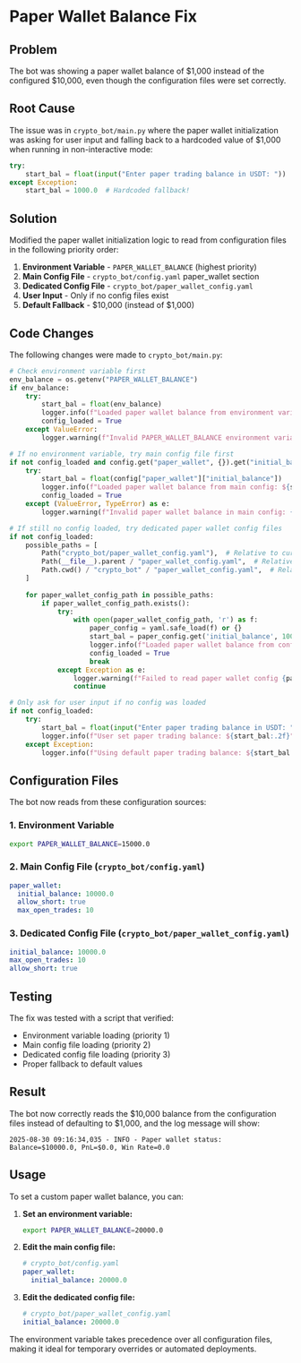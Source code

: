 # Paper Wallet Balance Fix

## Problem
The bot was showing a paper wallet balance of $1,000 instead of the configured $10,000, even though the configuration files were set correctly.

## Root Cause
The issue was in `crypto_bot/main.py` where the paper wallet initialization was asking for user input and falling back to a hardcoded value of $1,000 when running in non-interactive mode:

```python
try:
    start_bal = float(input("Enter paper trading balance in USDT: "))
except Exception:
    start_bal = 1000.0  # Hardcoded fallback!
```

## Solution
Modified the paper wallet initialization logic to read from configuration files in the following priority order:

1. **Environment Variable** - `PAPER_WALLET_BALANCE` (highest priority)
2. **Main Config File** - `crypto_bot/config.yaml` paper_wallet section
3. **Dedicated Config File** - `crypto_bot/paper_wallet_config.yaml`
4. **User Input** - Only if no config files exist
5. **Default Fallback** - $10,000 (instead of $1,000)

## Code Changes
The following changes were made to `crypto_bot/main.py`:

```python
# Check environment variable first
env_balance = os.getenv("PAPER_WALLET_BALANCE")
if env_balance:
    try:
        start_bal = float(env_balance)
        logger.info(f"Loaded paper wallet balance from environment variable: ${start_bal:.2f}")
        config_loaded = True
    except ValueError:
        logger.warning(f"Invalid PAPER_WALLET_BALANCE environment variable: {env_balance}")

# If no environment variable, try main config file first
if not config_loaded and config.get("paper_wallet", {}).get("initial_balance"):
    try:
        start_bal = float(config["paper_wallet"]["initial_balance"])
        logger.info(f"Loaded paper wallet balance from main config: ${start_bal:.2f}")
        config_loaded = True
    except (ValueError, TypeError) as e:
        logger.warning(f"Invalid paper wallet balance in main config: {e}")

# If still no config loaded, try dedicated paper wallet config files
if not config_loaded:
    possible_paths = [
        Path("crypto_bot/paper_wallet_config.yaml"),  # Relative to current directory
        Path(__file__).parent / "paper_wallet_config.yaml",  # Relative to main.py
        Path.cwd() / "crypto_bot" / "paper_wallet_config.yaml",  # Relative to working directory
    ]
    
    for paper_wallet_config_path in possible_paths:
        if paper_wallet_config_path.exists():
            try:
                with open(paper_wallet_config_path, 'r') as f:
                    paper_config = yaml.safe_load(f) or {}
                    start_bal = paper_config.get('initial_balance', 10000.0)
                    logger.info(f"Loaded paper wallet balance from config {paper_wallet_config_path}: ${start_bal:.2f}")
                    config_loaded = True
                    break
            except Exception as e:
                logger.warning(f"Failed to read paper wallet config {paper_wallet_config_path}: {e}")
                continue

# Only ask for user input if no config was loaded
if not config_loaded:
    try:
        start_bal = float(input("Enter paper trading balance in USDT: "))
        logger.info(f"User set paper trading balance: ${start_bal:.2f}")
    except Exception:
        logger.info(f"Using default paper trading balance: ${start_bal:.2f}")
```

## Configuration Files
The bot now reads from these configuration sources:

### 1. Environment Variable
```bash
export PAPER_WALLET_BALANCE=15000.0
```

### 2. Main Config File (`crypto_bot/config.yaml`)
```yaml
paper_wallet:
  initial_balance: 10000.0
  allow_short: true
  max_open_trades: 10
```

### 3. Dedicated Config File (`crypto_bot/paper_wallet_config.yaml`)
```yaml
initial_balance: 10000.0
max_open_trades: 10
allow_short: true
```

## Testing
The fix was tested with a script that verified:
- Environment variable loading (priority 1)
- Main config file loading (priority 2)
- Dedicated config file loading (priority 3)
- Proper fallback to default values

## Result
The bot now correctly reads the $10,000 balance from the configuration files instead of defaulting to $1,000, and the log message will show:

```
2025-08-30 09:16:34,035 - INFO - Paper wallet status: Balance=$10000.0, PnL=$0.0, Win Rate=0.0
```

## Usage
To set a custom paper wallet balance, you can:

1. **Set an environment variable:**
   ```bash
   export PAPER_WALLET_BALANCE=20000.0
   ```

2. **Edit the main config file:**
   ```yaml
   # crypto_bot/config.yaml
   paper_wallet:
     initial_balance: 20000.0
   ```

3. **Edit the dedicated config file:**
   ```yaml
   # crypto_bot/paper_wallet_config.yaml
   initial_balance: 20000.0
   ```

The environment variable takes precedence over all configuration files, making it ideal for temporary overrides or automated deployments.

